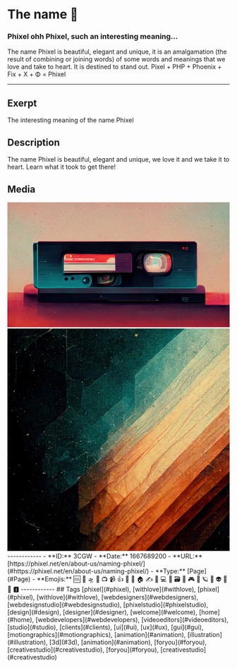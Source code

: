 # The name 📛
### Phixel ohh Phixel, such an interesting meaning...
The name Phixel is beautiful, elegant and unique, it is an amalgamation (the result of combining or joining words) of some words and meanings that we love and take to heart. It is destined to stand out.
Pixel + PHP + Phoenix + Fix + X + Φ = Phixel

------------
## Exerpt
The interesting meaning of the name Phixel
## Description
The name Phixel is beautiful, elegant and unique, we love it and we take it to heart. Learn what it took to get there!
## Media
<img src="media/the-name.jpg">
<img src="media/the-name-x.jpg">
------------
- **ID:** 3CGW
- **Date:** 1667689200
- **URL:** [https://phixel.net/en/about-us/naming-phixel/](#https://phixel.net/en/about-us/naming-phixel/)
- **Type:** [Page](#Page)
- **Emojis:** 🆒 🎨 🛸 📼 📺 📹 👍 🔗 📝 🏠 ✍️ 👨 💻 👑 🗃 👾 🎮 📲 🪐 🌟 👽 🚀 🌌 🅸
------------
## Tags
[phixel](#phixel), [withlove](#withlove), [phixel](#phixel), [withlove](#withlove), [webdesigners](#webdesigners), [webdesignstudio](#webdesignstudio), [phixelstudio](#phixelstudio), [design](#design), [designer](#designer), [welcome](#welcome), [home](#home), [webdevelopers](#webdevelopers), [videoeditors](#videoeditors), [studio](#studio), [clients](#clients), [ui](#ui), [ux](#ux), [gui](#gui), [motiongraphics](#motiongraphics), [animation](#animation), [illustration](#illustration), [3d](#3d), [animation](#animation), [foryou](#foryou), [creativestudio](#creativestudio), [foryou](#foryou), [creativestudio](#creativestudio)